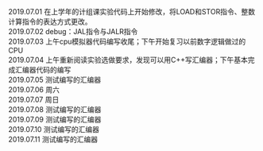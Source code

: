 2019.07.01 在上学年的计组课实验代码上开始修改，将LOAD和STOR指令、整数计算指令的表达方式更改。  
2019.07.02 debug：JAL指令与JALR指令  
2019.07.03 上午cpu模拟器代码编写收尾；下午开始复习以前数字逻辑做过的CPU    
2019.07.04 上午重新阅读实验选做要求，发现可以用C++写汇编器；下午基本完成汇编器代码的编写  
2019.07.05 测试编写的汇编器  
2019.07.06 周六  
2019.07.07 周日   
2019.07.08 测试编写的汇编器  
2019.07.09 测试编写的汇编器  
2019.07.10 测试编写的汇编器   
2019.07.11 测试编写的汇编器   
